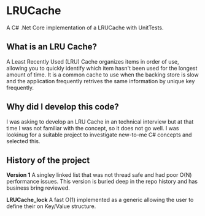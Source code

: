# LRUCache
A C# .Net Core implementation of a LRUCache with UnitTests.

## What is an LRU Cache?
A Least Recently Used (LRU) Cache organizes items in order of use, allowing you to quickly identify which
item hasn't been used for the longest amount of time. It is a common cache to use when the backing store is slow and
the application frequently retrives the same information by unique key frequently.

## Why did I develop this code?
I was asking to develop an LRU Cache in an technical interview but at that time I was not familiar with the concept,
so it does not go well. I was lookinug for a suitable project to investigate new-to-me C# concepts and selected this.

## History of the project

**Version 1**
A singley linked list that was not thread safe and had poor O(N) performance issues. This version is buried deep
in the repo history and has business bring reviewed.

**LRUCache_lock**
A fast O(1) implemented as a generic allowing the user to define their on Key/Value structure.
